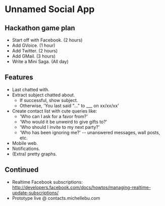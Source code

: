 # Unnamed Social App

## Hackathon game plan

* Start off with Facebook. (2 hours)
* Add GVoice. (1 hour)
* Add Twitter. (2 hours)
* Add GMail. (3 hours)
* Write a Mini Saga. (All day)

## Features

* Last chatted with.
* Extract subject chatted about.
  * If successful, show subject.
  * Otherwise, 'You last said "..." to ___ on xx/xx/xx'
* Create contact list with cute queries like:
  * 'Who can I ask for a favor from?'
  * 'Who would it be unweird to give gifts to?'
  * 'Who should I invite to my next party?'
  * 'Who has been ignoring me?' -- unanswered messages, wall posts, etc.
* Mobile web.
* Notifications.
* (Extra) pretty graphs.

## Continued

* Realtime Facebook subscriptions: http://developers.facebook.com/docs/howtos/managing-realtime-update-subscriptions/
* Prototype live @ contacts.michellebu.com
